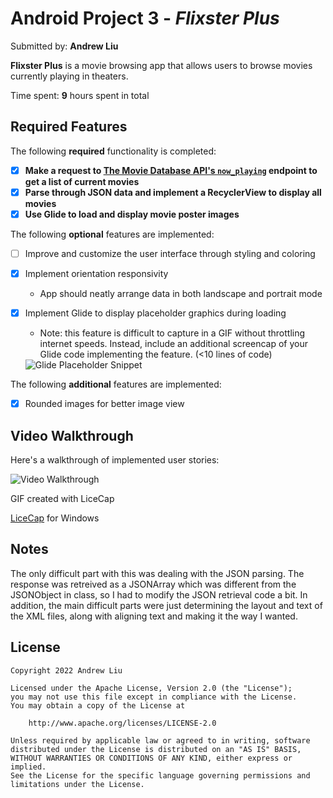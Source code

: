 # Android Project 3 - *Flixster Plus*

Submitted by: **Andrew Liu**

**Flixster Plus** is a movie browsing app that allows users to browse movies currently playing in theaters.

Time spent: **9** hours spent in total

## Required Features

The following **required** functionality is completed:

- [X] **Make a request to [The Movie Database API's `now_playing`](https://developers.themoviedb.org/3/movies/get-now-playing) endpoint to get a list of current movies**
- [X] **Parse through JSON data and implement a RecyclerView to display all movies**
- [X] **Use Glide to load and display movie poster images**

The following **optional** features are implemented:

- [ ] Improve and customize the user interface through styling and coloring
- [X] Implement orientation responsivity
  - App should neatly arrange data in both landscape and portrait mode
- [X] Implement Glide to display placeholder graphics during loading
  - Note: this feature is difficult to capture in a GIF without throttling internet speeds.  Instead, include an additional screencap of your Glide code implementing the feature.  (<10 lines of code)
  
  <img src='https://i.imgur.com/nnrNHW8.png' title='Glide Placeholder Snippet' width='' alt='Glide Placeholder Snippet' />


The following **additional** features are implemented:

- [X] Rounded images for better image view

## Video Walkthrough

Here's a walkthrough of implemented user stories:

<img src='https://media.giphy.com/media/r0Gap4c8RleZkkwqea/giphy.gif' title='Video Walkthrough' width='' alt='Video Walkthrough' />

GIF created with LiceCap
<!-- Recommended tools: -->
[LiceCap](https://www.cockos.com/licecap/) for Windows

## Notes

The only difficult part with this was dealing with the JSON parsing. The response was retreived as a JSONArray which was different from the JSONObject in class, so I had to modify the JSON retrieval code a bit. In addition, the main difficult parts were just determining the layout and text of the XML files, along with aligning text and making it the way I wanted.

## License
    Copyright 2022 Andrew Liu

    Licensed under the Apache License, Version 2.0 (the "License");
    you may not use this file except in compliance with the License.
    You may obtain a copy of the License at

        http://www.apache.org/licenses/LICENSE-2.0

    Unless required by applicable law or agreed to in writing, software
    distributed under the License is distributed on an "AS IS" BASIS,
    WITHOUT WARRANTIES OR CONDITIONS OF ANY KIND, either express or implied.
    See the License for the specific language governing permissions and
    limitations under the License.
